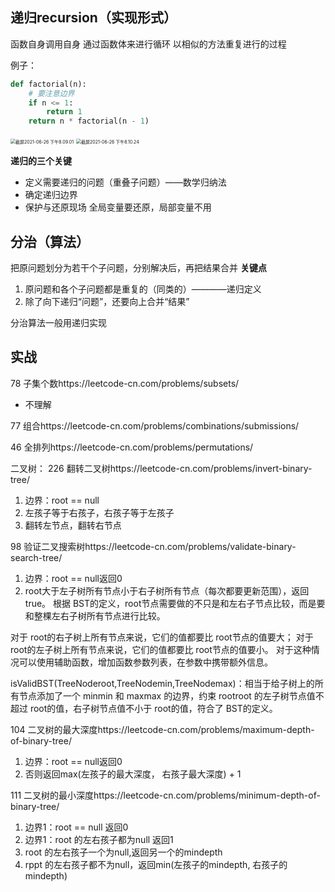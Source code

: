 ## 递归recursion（实现形式）
函数自身调用自身
通过函数体来进行循环
以相似的方法重复进行的过程

例子：
```python
def factorial(n):
    # 要注意边界
    if n <= 1:
        return 1
    return n * factorial(n - 1)
```

<img src="https://tva1.sinaimg.cn/large/008i3skNgy1grvxdsci8gj30qk0hwq50.jpg" alt="截屏2021-06-26 下午8.09.01" style="zoom:50%;" />

<img src="https://tva1.sinaimg.cn/large/008i3skNgy1grvxf5ycadj30ti0hm0vv.jpg" alt="截屏2021-06-26 下午8.10.24" style="zoom:50%;" />

**递归的三个关键**

- 定义需要递归的问题（重叠子问题）——数学归纳法
- 确定递归边界
- 保护与还原现场
全局变量要还原，局部变量不用

## 分治（算法）
把原问题划分为若干个子问题，分别解决后，再把结果合并
**关键点**
1. 原问题和各个子问题都是重复的（同类的）————递归定义
2. 除了向下递归“问题”，还要向上合并“结果”

分治算法一般用递归实现



## 实战

78 子集个数https://leetcode-cn.com/problems/subsets/ 
- 不理解

77 组合https://leetcode-cn.com/problems/combinations/submissions/

46 全排列https://leetcode-cn.com/problems/permutations/


二叉树：
226 翻转二叉树https://leetcode-cn.com/problems/invert-binary-tree/
1. 边界：root == null
2. 左孩子等于右孩子，右孩子等于左孩子
3. 翻转左节点，翻转右节点

98 验证二叉搜索树https://leetcode-cn.com/problems/validate-binary-search-tree/
1. 边界：root == null返回0
2. root大于左子树所有节点小于右子树所有节点（每次都要更新范围），返回true。
根据 BST的定义，root节点需要做的不只是和左右子节点比较，而是要和整棵左右子树所有节点进行比较。

对于 root的右子树上所有节点来说，它们的值都要比 root节点的值要大；
对于 root的左子树上所有节点来说，它们的值都要比 root节点的值要小。
对于这种情况可以使用辅助函数，增加函数参数列表，在参数中携带额外信息。

isValidBST(TreeNoderoot,TreeNodemin,TreeNodemax)：相当于给子树上的所有节点添加了一个 minmin 和 maxmax 的边界，约束 rootroot 的左子树节点值不超过 root的值，右子树节点值不小于 root的值，符合了 BST的定义。

104 二叉树的最大深度https://leetcode-cn.com/problems/maximum-depth-of-binary-tree/
1. 边界：root == null返回0
2. 否则返回max(左孩子的最大深度， 右孩子最大深度) + 1

111 二叉树的最小深度https://leetcode-cn.com/problems/minimum-depth-of-binary-tree/
1. 边界1：root == null 返回0
2. 边界1：root 的左右孩子都为null 返回1
3. root 的左右孩子一个为null,返回另一个的mindepth
4. rppt 的左右孩子都不为null，返回min(左孩子的mindepth, 右孩子的mindepth)

